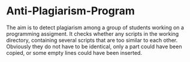 # Anti-Plagiarism-Program
The aim is to detect plagiarism among a group of students working on a programming assigment. It checks whether any scripts in the working directory, containing several scripts that are too similar to each other. Obviously they do not have to be identical, only a part could have been copied, or some empty lines could have been inserted.
